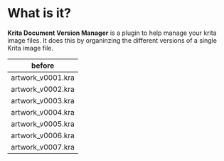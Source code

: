 # What is it?
**Krita Document Version Manager** is a plugin to help manage your krita image files. It does this by organinzing the different versions of a single Krita image file.

| before |
| -------|
| artwork_v0001.kra |
| artwork_v0002.kra |
| artwork_v0003.kra |
| artwork_v0004.kra |
| artwork_v0005.kra |
| artwork_v0006.kra |
| artwork_v0007.kra |

